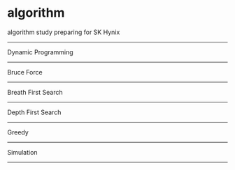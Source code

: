 # algorithm
algorithm study preparing for SK Hynix
* * *
Dynamic Programming
* * *
Bruce Force
* * *
Breath First Search
* * *
Depth First Search
* * *
Greedy
* * *
Simulation
* * *
